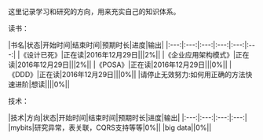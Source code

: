 这里记录学习和研究的方向，用来充实自己的知识体系。

读书：

|书名|状态|开始时间|结束时间|预期时长|进度|输出|
|:---:|:---:|:---:|:---:|:---:|:---:|
|《设计已死》|正在读|2016年12月29日|||2%||
|《企业应用架构模式》|正在读|2016年12月29日|||2%||
|《POSA》|正在读|2016年12月29日|||0%||
|《DDD》|正在读|2016年12月29日|||0%||
|请停止无效努力:如何用正确的方法快速进阶|想读||||0%||

技术：

|技术|方向|状态|开始时间|结束时间|预期时长|进度|输出|
|:---:|:---:|:---:|:---:|
|mybits|研究异常，表关联，CQRS支持等等|0%||
|big data||0%||